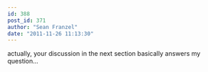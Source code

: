 ```yaml
---
id: 388
post_id: 371
author: "Sean Franzel"
date: "2011-11-26 11:13:30"
---
```

actually, your discussion in the next section basically answers my question...
